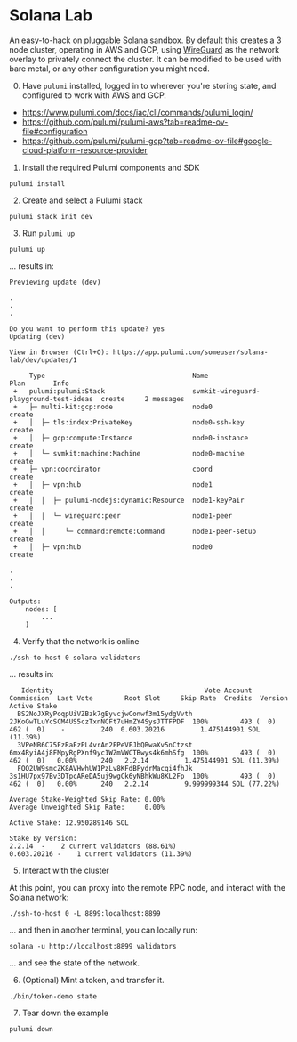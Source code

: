 Solana Lab
==========

An easy-to-hack on pluggable Solana sandbox.  By default this creates a 3 node cluster, operating in AWS and GCP, using [WireGuard](https://www.wireguard.com) as the network overlay to privately connect the cluster.  It can be modified to be used with bare metal, or any other configuration you might need.


0. Have `pulumi` installed, logged in to wherever you're storing state, and configured to work with AWS and GCP.

- https://www.pulumi.com/docs/iac/cli/commands/pulumi_login/
- https://github.com/pulumi/pulumi-aws?tab=readme-ov-file#configuration
- https://github.com/pulumi/pulumi-gcp?tab=readme-ov-file#google-cloud-platform-resource-provider


1. Install the required Pulumi components and SDK

```
pulumi install
```


2. Create and select a Pulumi stack

```
pulumi stack init dev
```

3. Run `pulumi up`

```
pulumi up
```

... results in:

```
Previewing update (dev)

.
.
.

Do you want to perform this update? yes
Updating (dev)

View in Browser (Ctrl+O): https://app.pulumi.com/someuser/solana-lab/dev/updates/1

     Type                                     Name                                    Plan       Info
 +   pulumi:pulumi:Stack                      svmkit-wireguard-playground-test-ideas  create     2 messages
 +   ├─ multi-kit:gcp:node                    node0                                   create     
 +   │  ├─ tls:index:PrivateKey               node0-ssh-key                           create     
 +   │  ├─ gcp:compute:Instance               node0-instance                          create     
 +   │  └─ svmkit:machine:Machine             node0-machine                           create     
 +   ├─ vpn:coordinator                       coord                                   create     
 +   │  ├─ vpn:hub                            node1                                   create     
 +   │  │  ├─ pulumi-nodejs:dynamic:Resource  node1-keyPair                           create     
 +   │  │  └─ wireguard:peer                  node1-peer                              create     
 +   │  │     └─ command:remote:Command       node1-peer-setup                        create     
 +   │  ├─ vpn:hub                            node0                                   create     

.
.
.

Outputs:
    nodes: [
        ...
    ]

```

4. Verify that the network is online

```
./ssh-to-host 0 solana validators
```

... results in:

```
   Identity                                      Vote Account                            Commission  Last Vote        Root Slot     Skip Rate  Credits  Version            Active Stake
  BS2NoJXRyPoqpUiVZBzk7gEyvcjwConwf3m15ydgVvth  2JKoGwTLuYcSCM4US5czTxnNCFt7uHmZY4SysJTTFPDF  100%        493 (  0)        462 (  0)    -         240  0.603.20216         1.475144901 SOL (11.39%)
  3VPeNB6C75EzRaFzPL4vrAn2FPeVFJbQBwaXv5nCtzst  6mx4RyiA4j8FMpyRgPXnf9yc1WZmVWCTBwys4k6mhSfg  100%        493 (  0)        462 (  0)   0.00%      240   2.2.14         1.475144901 SOL (11.39%)
  FQQ2UW9smcZK8AVHwhUW1PzLv8KFdBFydrMacqi4fhJk  3s1HU7px97Bv3DTpcAReDA5uj9wgCk6yNBhkWu8KL2Fp  100%        493 (  0)        462 (  0)   0.00%      240   2.2.14         9.999999344 SOL (77.22%)

Average Stake-Weighted Skip Rate: 0.00%
Average Unweighted Skip Rate:     0.00%

Active Stake: 12.950289146 SOL

Stake By Version:
2.2.14  -    2 current validators (88.61%)
0.603.20216 -    1 current validators (11.39%)
```

5. Interact with the cluster

At this point, you can proxy into the remote RPC node, and interact with the Solana network:

```
./ssh-to-host 0 -L 8899:localhost:8899
```

... and then in another terminal, you can locally run:

```
solana -u http://localhost:8899 validators
```

... and see the state of the network.


6. (Optional) Mint a token, and transfer it.

```
./bin/token-demo state
```


7. Tear down the example

```
pulumi down
```
